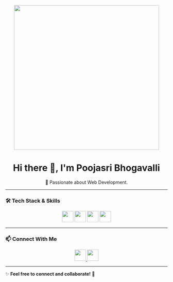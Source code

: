 <p align="center">
  <img src="[https://user-images.githubusercontent.com/74038190/212750155-3ceddfbd-19d3-40a3-87af-8d329c8323c4.gif](https://user-images.githubusercontent.com/74038190/212747903-e9bdf048-2dc8-41f9-b973-0e72ff07bfba.gif)" width="450">
</p>

<h1 align="center">Hi there 👋, I'm Poojasri Bhogavalli</h1>

<p align="center">
  🚀 Passionate about Web Development.
</p>

---

### 🛠️ **Tech Stack & Skills**
<p align="center">
  <a href="#"><img src="https://img.shields.io/badge/HTML5-%23E34F26.svg?&style=for-the-badge&logo=html5&logoColor=white" height="35"/></a>
  <a href="#"><img src="https://img.shields.io/badge/CSS3-%231572B6.svg?&style=for-the-badge&logo=css3&logoColor=white" height="35"/></a>
  <a href="#"><img src="https://img.shields.io/badge/JavaScript-%23F7DF1E.svg?&style=for-the-badge&logo=javascript&logoColor=black" height="35"/></a>
  <a href="#"><img src="https://img.shields.io/badge/Python-%233776AB.svg?&style=for-the-badge&logo=python&logoColor=white" height="35"/></a>
</p>

---

### 📫 **Connect With Me**
<p align="center">
  <a href="https://www.linkedin.com/in/poojasri-bhogavalli-09814a308/">
    <img src="https://img.shields.io/badge/LinkedIn-%230077B5.svg?&style=flat-square&logo=linkedin&logoColor=white"  height="35"/>
  </a>
  <a href="mailto:poojasreebhogavalli@gmail.com">
    <img src="https://img.shields.io/badge/Gmail-D14836?style=flat-square&logo=gmail&logoColor=white"  height="35"/>
  </a>
</p>

---

✨ **Feel free to connect and collaborate!** 🚀  





